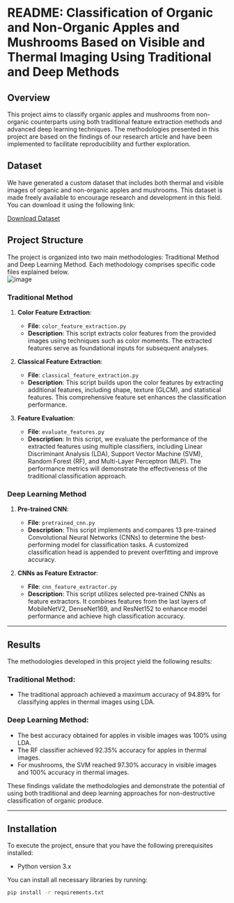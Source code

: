 # README: Classification of Organic and Non-Organic Apples and Mushrooms Based on Visible and Thermal Imaging Using Traditional and Deep Methods   

## Overview  
This project aims to classify organic apples and mushrooms from non-organic counterparts using both traditional feature extraction methods and advanced deep learning techniques. The methodologies presented in this project are based on the findings of our research article and have been implemented to facilitate reproducibility and further exploration.  

## Dataset  
We have generated a custom dataset that includes both thermal and visible images of organic and non-organic apples and mushrooms. This dataset is made freely available to encourage research and development in this field. You can download it using the following link:  

[Download Dataset]()  

## Project Structure  
The project is organized into two main methodologies: Traditional Method and Deep Learning Method. Each methodology comprises specific code files explained below.  
![image](https://github.com/user-attachments/assets/f2d90e27-0844-4a5d-ab14-10ef7f33da86)



### Traditional Method  

1. **Color Feature Extraction**:  
   - **File**: `color_feature_extraction.py`  
   - **Description**: This script extracts color features from the provided images using techniques such as color moments. The extracted features serve as foundational inputs for subsequent analyses.  

2. **Classical Feature Extraction**:  
   - **File**: `classical_feature_extraction.py`  
   - **Description**: This script builds upon the color features by extracting additional features, including shape, texture (GLCM), and statistical features. This comprehensive feature set enhances the classification performance.  

3. **Feature Evaluation**:  
   - **File**: `evaluate_features.py`  
   - **Description**: In this script, we evaluate the performance of the extracted features using multiple classifiers, including Linear Discriminant Analysis (LDA), Support Vector Machine (SVM), Random Forest (RF), and Multi-Layer Perceptron (MLP). The performance metrics will demonstrate the effectiveness of the traditional classification approach.  

### Deep Learning Method  

1. **Pre-trained CNN**:  
   - **File**: `pretrained_cnn.py`  
   - **Description**: This script implements and compares 13 pre-trained Convolutional Neural Networks (CNNs) to determine the best-performing model for classification tasks. A customized classification head is appended to prevent overfitting and improve accuracy.  

2. **CNNs as Feature Extractor**:  
   - **File**: `cnn_feature_extractor.py`  
   - **Description**: This script utilizes selected pre-trained CNNs as feature extractors. It combines features from the last layers of MobileNetV2, DenseNet169, and ResNet152 to enhance model performance and achieve high classification accuracy.  

---  

## Results  
The methodologies developed in this project yield the following results:  

### Traditional Method:  
- The traditional approach achieved a maximum accuracy of 94.89% for classifying apples in thermal images using LDA.  

### Deep Learning Method:  
- The best accuracy obtained for apples in visible images was 100% using LDA.  
- The RF classifier achieved 92.35% accuracy for apples in thermal images.  
- For mushrooms, the SVM reached 97.30% accuracy in visible images and 100% accuracy in thermal images.  

These findings validate the methodologies and demonstrate the potential of using both traditional and deep learning approaches for non-destructive classification of organic produce.  

---  

## Installation  
To execute the project, ensure that you have the following prerequisites installed:  
- Python version 3.x  

You can install all necessary libraries by running:  

```bash  
pip install -r requirements.txt
